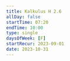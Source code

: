 ```yaml
---
title: Kalkulus H 2.6
allDay: false
startTime: 07:20
endTime: 10:00
type: single
daysOfWeek: [F]
startRecur: 2023-09-01
date: 2023-10-31
---
```

